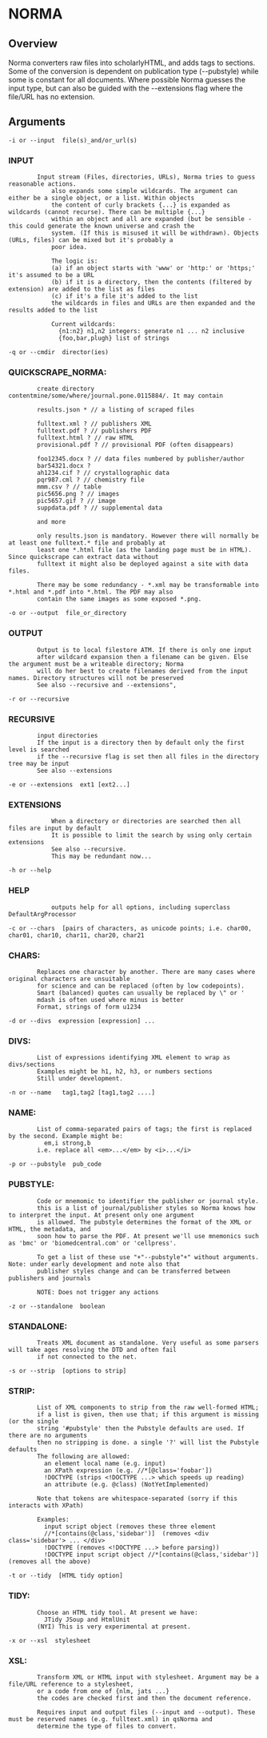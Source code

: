 # NORMA

## Overview

Norma converters raw files into scholarlyHTML, and adds tags to sections.
Some of the conversion is dependent on publication type (--pubstyle) while some
is constant for all documents. Where possible Norma guesses the input type, but can
also be guided with the --extensions flag where the file/URL has no extension. 

## Arguments

```
-i or --input  file(s)_and/or_url(s)
```
### INPUT
			
			Input stream (Files, directories, URLs), Norma tries to guess reasonable actions. 
				also expands some simple wildcards. The argument can either be a single object, or a list. Within objects
				the content of curly brackets {...} is expanded as wildcards (cannot recurse). There can be multiple {...}
				within an object and all are expanded (but be sensible - this could generate the known universe and crash the
				system. (If this is misused it will be withdrawn). Objects (URLs, files) can be mixed but it's probably a
				poor idea.
				
				The logic is: 
				(a) if an object starts with 'www' or 'http:' or 'https;' it's assumed to be a URL
				(b) if it is a directory, then the contents (filtered by extension) are added to the list as files
				(c) if it's a file it's added to the list
				the wildcards in files and URLs are then expanded and the results added to the list
				
				Current wildcards:
				  {n1:n2} n1,n2 integers: generate n1 ... n2 inclusive
				  {foo,bar,plugh} list of strings
					  
		
```
-q or --cmdir  director(ies)
```
### QUICKSCRAPE_NORMA:
			
			create directory  contentmine/some/where/journal.pone.0115884/. It may contain
			
			results.json * // a listing of scraped files
			
			fulltext.xml ? // publishers XML
			fulltext.pdf ? // publishers PDF
			fulltext.html ? // raw HTML
			provisional.pdf ? // provisional PDF (often disappears)
			
			foo12345.docx ? // data files numbered by publisher/author
			bar54321.docx ?
			ah1234.cif ? // crystallographic data
			pqr987.cml ? // chemistry file
			mmm.csv ? // table
			pic5656.png ? // images
			pic5657.gif ? // image
			suppdata.pdf ? // supplemental data
			
			and more
			
			only results.json is mandatory. However there will normally be at least one fulltext.* file and probably at 
			least one *.html file (as the landing page must be in HTML). Since quickscrape can extract data without 
			fulltext it might also be deployed against a site with data files.
			
			There may be some redundancy - *.xml may be transformable into *.html and *.pdf into *.html. The PDF may also 
			contain the same images as some exposed *.png.
		
```
-o or --output  file_or_directory
```

### OUTPUT
			
			Output is to local filestore ATM. If there is only one input
			after wildcard expansion then a filename can be given. Else the argument must be a writeable directory; Norma
			will do her best to create filenames derived from the input names. Directory structures will not be preserved
			See also --recursive and --extensions",
		
```
-r or --recursive 
```

### RECURSIVE
			
			input directories
			If the input is a directory then by default only the first level is searched
			if the --recursive flag is set then all files in the directory tree may be input
			See also --extensions
		
```
-e or --extensions  ext1 [ext2...]
```

### EXTENSIONS
			
				When a directory or directories are searched then all files are input by default
				It is possible to limit the search by using only certain extensions
				See also --recursive.
				This may be redundant now...
		

```
-h or --help 
```

### HELP
			
				outputs help for all options, including superclass DefaultArgProcessor
		
```
-c or --chars  [pairs of characters, as unicode points; i.e. char00, char01, char10, char11, char20, char21
```

### CHARS:
			Replaces one character by another. There are many cases where original characters are unsuitable 
			for science and can be replaced (often by low codepoints).
			Smart (balanced) quotes can usually be replaced by \" or '
			mdash is often used where minus is better
			Format, strings of form u1234 
		
```
-d or --divs  expression [expression] ...
```
### DIVS:
			
			List of expressions identifying XML element to wrap as divs/sections
			Examples might be h1, h2, h3, or numbers sections
			Still under development.
		
```
-n or --name   tag1,tag2 [tag1,tag2 ....]
```
### NAME:
			
			List of comma-separated pairs of tags; the first is replaced by the second. Example might be:
			  em,i strong,b
			i.e. replace all <em>...</em> by <i>...</i>
		
```
-p or --pubstyle  pub_code
```

### PUBSTYLE:
			
			Code or mnemomic to identifier the publisher or journal style. 
			this is a list of journal/publisher styles so Norma knows how to interpret the input. At present only one argument 
			is allowed. The pubstyle determines the format of the XML or HTML, the metadata, and
			soon how to parse the PDF. At present we'll use mnemonics such as 'bmc' or 'biomedcentral.com' or 'cellpress'.
			
			To get a list of these use "+"--pubstyle"+" without arguments. Note: under early development and note also that 
			publisher styles change and can be transferred between publishers and journals
			
			NOTE: Does not trigger any actions
		
```
-z or --standalone  boolean
```
### STANDALONE:
			
			Treats XML document as standalone. Very useful as some parsers will take ages resolving the DTD and often fail
			if not connected to the net. 
		
```
-s or --strip  [options to strip]
```
### STRIP:
			List of XML components to strip from the raw well-formed HTML;
			if a list is given, then use that; if this argument is missing (or the single
			string '#pubstyle' then the Pubstyle defaults are used. If there are no arguments
			then no stripping is done. a single '?' will list the Pubstyle defaults
			The following are allowed:
			  an element local name (e.g. input)
			  an XPath expression (e.g. //*[@class='foobar'])
			  !DOCTYPE (strips <!DOCTYPE ...> which speeds up reading)
			  an attribute (e.g. @class) (NotYetImplemented)
			
			Note that tokens are whitespace-separated (sorry if this interacts with XPath)
			
			Examples: 
			  input script object (removes these three element
			  //*[contains(@class,'sidebar')]  (removes <div class='sidebar'> ... </div>
			  !DOCTYPE (removes <!DOCTYPE ...> before parsing))
			  !DOCTYPE input script object //*[contains(@class,'sidebar')] (removes all the above)
			
		
```
-t or --tidy  [HTML tidy option]
```
### TIDY:
			
			Choose an HTML tidy tool. At present we have:
			  JTidy JSoup and HtmlUnit 
			(NYI) This is very experimental at present.
		
```
-x or --xsl  stylesheet
```

### XSL:
			
			Transform XML or HTML input with stylesheet. Argument may be a file/URL reference to a stylesheet,
			or a code from one of {nlm, jats ...}
			the codes are checked first and then the document reference.
			
			Requires input and output files (--input and --output). These must be reserved names (e.g. fulltext.xml) in qsNorma and
			determine the type of files to convert.
		
